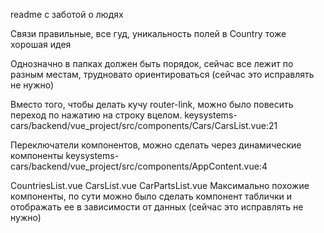 readme с заботой о людях

Связи правильные, все гуд, уникальность полей в Country тоже хорошая идея


Однозначно в папках должен быть порядок, сейчас все лежит по разным местам, трудновато ориентироваться (сейчас это исправлять не нужно)

Вместо того, чтобы делать кучу router-link, можно было повесить переход по нажатию на строку вцелом.
keysystems-cars/backend/vue_project/src/components/Cars/CarsList.vue:21


Переключатели компонентов, можно сделать через динамические компоненты
keysystems-cars/backend/vue_project/src/components/AppContent.vue:4


CountriesList.vue
CarsList.vue
CarPartsList.vue
Максимально похожие компоненты, по сути можно было сделать компонент таблички и отображать ее в зависимости от данных (сейчас это исправлять не нужно)
